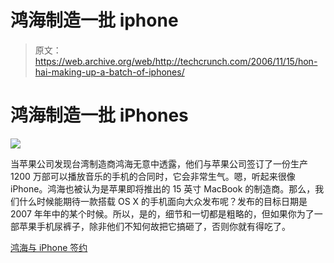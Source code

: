 # 鸿海制造一批 iphone

> 原文：<https://web.archive.org/web/http://techcrunch.com/2006/11/15/hon-hai-making-up-a-batch-of-iphones/>

# 鸿海制造一批 iPhones

![](img/de9e5de3a34663fd0547cad08f2b4cd7.png)

当苹果公司发现台湾制造商鸿海无意中透露，他们与苹果公司签订了一份生产 1200 万部可以播放音乐的手机的合同时，它会非常生气。嗯，听起来很像 iPhone。鸿海也被认为是苹果即将推出的 15 英寸 MacBook 的制造商。那么，我们什么时候能期待一款搭载 OS X 的手机面向大众发布呢？发布的目标日期是 2007 年年中的某个时候。所以，是的，细节和一切都是粗略的，但如果你为了一部苹果手机尿裤子，除非他们不知何故把它搞砸了，否则你就有得吃了。

[鸿海与 iPhone 签约](https://web.archive.org/web/20201125133633/http://www.engadget.com/2006/11/15/hon-hai-cops-to-iphone-contract/)